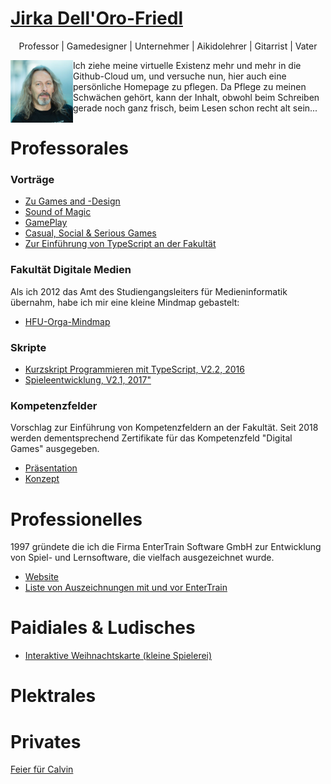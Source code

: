 # [Jirka Dell'Oro-Friedl](https://JirkaDellOro.github.io)
<p align="center">Professor | Gamedesigner | Unternehmer | Aikidolehrer | Gitarrist | Vater</p>

<img src="JirkaSmall.jpg" width="100" style="float:left; display=inline"/> Ich ziehe meine virtuelle Existenz mehr und mehr in die Github-Cloud um, und versuche nun, hier auch eine persönliche Homepage zu pflegen. Da Pflege zu meinen Schwächen gehört, kann der Inhalt, obwohl beim Schreiben gerade noch ganz frisch, beim Lesen schon recht alt sein...

# Professorales
### Vorträge
- [Zu Games and -Design](Prof/Vorträge/HochschuleKunstKarlsruhe/VortragKunstKarlsruhe2019.pdf)  
- [Sound of Magic](Prof/Vorträge/SoundOfMagic/Vortrag.pdf)
- [GamePlay](Prof/Vorträge/GamePlay_Final.swf)
- [Casual, Social & Serious Games](Prof/Vorträge/Casual_Social_Serious.swf)
- [Zur Einführung von TypeScript an der Fakultät](Prof/Vorträge/TypeScriptHFU.pdf)

### Fakultät Digitale Medien
Als ich 2012 das Amt des Studiengangsleiters für Medieninformatik übernahm, habe ich mir eine kleine Mindmap gebastelt:  
- [HFU-Orga-Mindmap](https://jirkadelloro.github.io/FreeMindViewer/?map=Organisation.mm&path=https://JirkaDellOro.github.io/Prof)  

### Skripte
- [Kurzskript Programmieren mit TypeScript, V2.2, 2016](Prof/Skripte/Kurzskript_160621.pdf)
- [Spieleentwicklung, V2.1, 2017"](Prof/Skripte/Kurzskript_160621.pdf)  


### Kompetenzfelder
Vorschlag zur Einführung von Kompetenzfeldern an der Fakultät. Seit 2018 werden dementsprechend Zertifikate für das Kompetenzfeld "Digital Games" ausgegeben.
- [Präsentation](Prof/Konpetenzfelder/ÜberlegungenKompetenzfelder_170126.pdf)  
- [Konzept](Prof/Konpetenzfelder/Kompetenzfelder_170410.pdf)  

# Professionelles
1997 gründete die ich die Firma EnterTrain Software GmbH zur Entwicklung von Spiel- und Lernsoftware, die vielfach ausgezeichnet wurde.
- [Website](https://www.entertrain.com)
- [Liste von Auszeichnungen mit und vor EnterTrain](EnterTrain/Awards)

# Paidiales & Ludisches
- [Interaktive Weihnachtskarte (kleine Spielerei)](Gamedesign/LetItSnow/start.html)

# Plektrales

# Privates
[Feier für Calvin](Privat/Calvin/Feier18)
